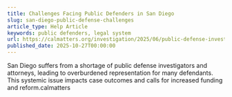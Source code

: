 ```yaml
---
title: Challenges Facing Public Defenders in San Diego
slug: san-diego-public-defense-challenges
article_type: Help Article
keywords: public defenders, legal system
url: https://calmatters.org/investigation/2025/06/public-defense-investigators-takeaways/
published_date: 2025-10-27T00:00:00
---
```


San Diego suffers from a shortage of public defense investigators and attorneys, leading to overburdened representation for many defendants. This systemic issue impacts case outcomes and calls for increased funding and reform.calmatters